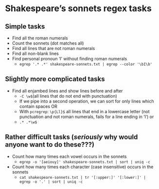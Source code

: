 # Shakespeare’s sonnets regex tasks

## Simple tasks

- Find all the roman numerals
- Count the sonnets (dot matches all)
- Find all lines that are not roman numerals
- Find all non-blank lines
- Find personal pronoun ‘I’ without finding roman numerals 
	- `egrep '.* .*' shakespeare-sonnets.txt | egrep --color '\bI\b'`

## Slightly more complicated tasks
- Find all enjambed lines and show lines before and after
	- `-C \w$`(all lines that do not end with punctuation)
	- If we pipe into a second operation, we can sort for only lines which contain spaces OR
	- With `pcregrep`: `\p{Ll}$` all lines that end in a lowercase letter (not punctuation and not roman numerals, fails for a line ending in ‘I’) or
	- `.* .*\w$`

## Rather difficult tasks (*seriously* why would anyone want to do these???)
- Count how many times each vowel occurs in the sonnets
	- `egrep -o '[aeiouy]' shakespeare-sonnets.txt | sort | uniq -c`	
- Count how many times each character (case insensitive) occurs in the sonnets
	- `cat shakespeare-sonnets.txt | tr '[:upper:]' '[:lower:]' | egrep -o '.' | sort | uniq -c`
